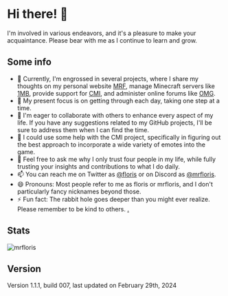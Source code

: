 # Hi there! 👋
I'm involved in various endeavors, and it's a pleasure to make your acquaintance. Please bear with me as I continue to learn and grow.

## Some info
- 🔭 Currently, I'm engrossed in several projects, where I share my thoughts on my personal website [MRF](https://github.com/mrfdev/MRF), manage Minecraft servers like [1MB](https://github.com/mrfdev/1MB), provide support for [CMI](https://github.com/mrfdev/CMI), and administer online forums like [OMG](https://github.com/mrfdev/OMG).
- 🌱 My present focus is on getting through each day, taking one step at a time.
- 👯 I'm eager to collaborate with others to enhance every aspect of my life. If you have any suggestions related to my GitHub projects, I'll be sure to address them when I can find the time.
- 🤔 I could use some help with the CMI project, specifically in figuring out the best approach to incorporate a wide variety of emotes into the game.
- 💬 Feel free to ask me why I only trust four people in my life, while fully trusting your insights and contributions to what I do daily.
- 📫 You can reach me on Twitter as [@floris](https://twitter.com/floris) or on Discord as [@mrfloris](https://discord.gg/floris).
- 😄 Pronouns: Most people refer to me as floris or mrfloris, and I don't particularly fancy nicknames beyond those.
- ⚡ Fun fact: The rabbit hole goes deeper than you might ever realize. Please remember to be kind to others. [.](https://creations.nl)

## Stats
![mrfloris](https://github-readme-stats.vercel.app/api?username=mrfloris&show_icons=true&locale=en&theme=vue-dark)

## Version
Version 1.1.1, build 007, last updated on February 29th, 2024
